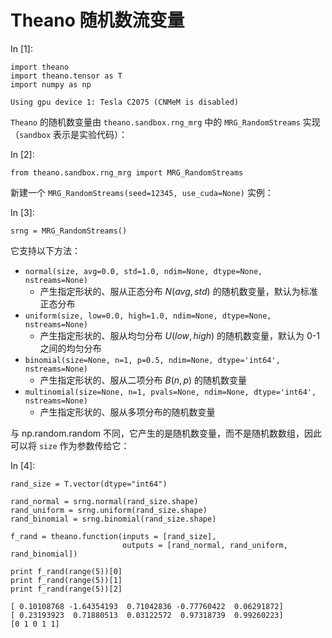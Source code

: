 # Theano 随机数流变量

In [1]:

```
import theano
import theano.tensor as T
import numpy as np

```

```
Using gpu device 1: Tesla C2075 (CNMeM is disabled)

```

`Theano` 的随机数变量由 `theano.sandbox.rng_mrg` 中的 `MRG_RandomStreams` 实现（`sandbox` 表示是实验代码）：

In [2]:

```
from theano.sandbox.rng_mrg import MRG_RandomStreams

```

新建一个 `MRG_RandomStreams(seed=12345, use_cuda=None)` 实例：

In [3]:

```
srng = MRG_RandomStreams()

```

它支持以下方法：

*   `normal(size, avg=0.0, std=1.0, ndim=None, dtype=None, nstreams=None)`
    *   产生指定形状的、服从正态分布 $N(avg, std)$ 的随机数变量，默认为标准正态分布
*   `uniform(size, low=0.0, high=1.0, ndim=None, dtype=None, nstreams=None)`
    *   产生指定形状的、服从均匀分布 $U(low, high)$ 的随机数变量，默认为 0-1 之间的均匀分布
*   `binomial(size=None, n=1, p=0.5, ndim=None, dtype='int64', nstreams=None)`
    *   产生指定形状的、服从二项分布 $B(n,p)$ 的随机数变量
*   `multinomial(size=None, n=1, pvals=None, ndim=None, dtype='int64', nstreams=None)`
    *   产生指定形状的、服从多项分布的随机数变量

与 np.random.random 不同，它产生的是随机数变量，而不是随机数数组，因此可以将 `size` 作为参数传给它：

In [4]:

```
rand_size = T.vector(dtype="int64")

rand_normal = srng.normal(rand_size.shape)
rand_uniform = srng.uniform(rand_size.shape)
rand_binomial = srng.binomial(rand_size.shape)

f_rand = theano.function(inputs = [rand_size], 
                         outputs = [rand_normal, rand_uniform, rand_binomial])

print f_rand(range(5))[0]
print f_rand(range(5))[1]
print f_rand(range(5))[2]

```

```
[ 0.10108768 -1.64354193  0.71042836 -0.77760422  0.06291872]
[ 0.23193923  0.71880513  0.03122572  0.97318739  0.99260223]
[0 1 0 1 1]

```